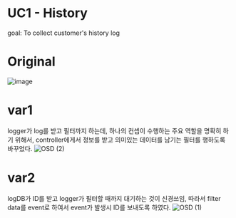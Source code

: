 # UC1 - History
goal: To collect customer's history log

# Original
![image](https://user-images.githubusercontent.com/49024958/118085118-cac57200-b3fc-11eb-86fc-557a8ae691a1.png)

# var1
logger가 log를 받고 필터까지 하는데, 하나의 컨셉이 수행하는 주요 역할을 명확히 하기 위해서, controller에게서 정보를 받고 의미있는 데이터를 남기는 필터를 행하도록 바꾸었다. 
![OSD (2)](https://user-images.githubusercontent.com/49024958/118085627-ad44d800-b3fd-11eb-9dc0-53390509b2e9.png)


# var2
logDB가 ID를 받고 logger가 필터할 때까지 대기하는 것이 신경쓰임, 따라서 filter data를 event로 하여서 event가 발생시 ID를 보내도록 하였다.
![OSD (1)](https://user-images.githubusercontent.com/49024958/118085536-85557480-b3fd-11eb-9c76-2f13528f2c60.png)
